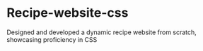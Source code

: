 # Recipe-website-css
Designed and developed a dynamic recipe website from scratch, showcasing proficiency in CSS
